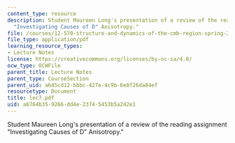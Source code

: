 ```yaml
---
content_type: resource
description: Student Maureen Long's presentation of a review of the reading assignment
  "Investigating Causes of D" Anisotropy."
file: /courses/12-570-structure-and-dynamics-of-the-cmb-region-spring-2004/a6764b359266dd4e23745453b5a242e1_lec7.pdf
file_type: application/pdf
learning_resource_types:
- Lecture Notes
license: https://creativecommons.org/licenses/by-nc-sa/4.0/
ocw_type: OCWFile
parent_title: Lecture Notes
parent_type: CourseSection
parent_uid: a645cd12-bbbc-427e-4c9b-6e8f26da84ef
resourcetype: Document
title: lec7.pdf
uid: a6764b35-9266-dd4e-2374-5453b5a242e1
---
```

Student Maureen Long's presentation of a review of the reading assignment "Investigating Causes of D" Anisotropy."